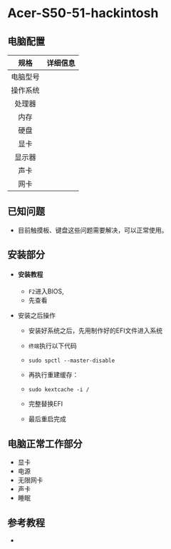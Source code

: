 # Acer-S50-51-hackintosh
## 电脑配置

|   规格   | 详细信息 |
| :------: | :------: |
| 电脑型号 |          |
| 操作系统 |          |
|  处理器  |          |
|   内存   |          |
|   硬盘   |          |
|   显卡   |          |
|  显示器  |          |
|   声卡   |          |
|   网卡   |          |

## 已知问题

- 目前触摸板、键盘这些问题需要解决，可以正常使用。

## 安装部分

- #### 安装教程

  - `F2`进入BIOS,
  - 先查看

- 安装之后操作

  - 安装好系统之后，先用制作好的EFI文件进入系统

  - `终端`执行以下代码

  - ```
    sudo spctl --master-disable
    ```

  - 再执行重建缓存：

  - ```
    sudo kextcache -i /
    ```

  - 完整替换EFI

  - 最后重启完成

## 电脑正常工作部分

- 显卡
- 电源
- 无限网卡
- 声卡
- 睡眠

## 参考教程

- [参考教程]:https://dortania.github.io/OpenCore-Install-Guide/